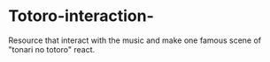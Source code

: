 # Totoro-interaction-
Resource that interact with the music and make one famous scene of "tonari no totoro" react.
